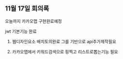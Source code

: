 ## 11월 17일 회의록

오늘까지 카카오맵 구현완료예정

jwt 기본기능 완료

1.  웹디자인요소 배치토의완료 그를 기반으로 api추가제작필요

2.  카카오맵에서 키워드검색으로 핑찍고 리스트로뽑는기능 필요


